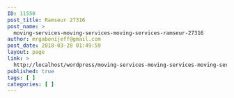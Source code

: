 ```yaml
---
ID: 11550
post_title: Ramseur 27316
post_name: >
  moving-services-moving-services-moving-services-ramseur-27316
author: mrgabonijeff@gmail.com
post_date: 2018-03-28 01:49:59
layout: page
link: >
  http://localhost/wordpress/moving-services-moving-services-moving-services-ramseur-27316/
published: true
tags: [ ]
categories: [ ]
---
```

